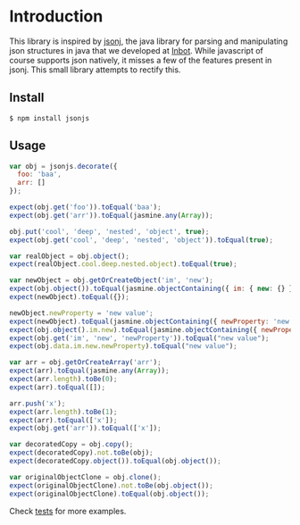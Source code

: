 # Introduction

This library is inspired by [jsonj](https://github.com/jillesvangurp/jsonj), the java library for parsing and manipulating json structures in java that we developed at [Inbot](http://inbot.io). While javascript of course supports json natively, it misses a few of the features present in jsonj. This small library attempts to rectify this.

## Install

```
$ npm install jsonjs
```

## Usage

```javascript
var obj = jsonjs.decorate({
  foo: 'baa',
  arr: []
});

expect(obj.get('foo')).toEqual('baa');
expect(obj.get('arr')).toEqual(jasmine.any(Array));

obj.put('cool', 'deep', 'nested', 'object', true);
expect(obj.get('cool', 'deep', 'nested', 'object')).toEqual(true);

var realObject = obj.object();
expect(realObject.cool.deep.nested.object).toEqual(true);

var newObject = obj.getOrCreateObject('im', 'new');
expect(obj.object()).toEqual(jasmine.objectContaining({ im: { new: {} } }));
expect(newObject).toEqual({});

newObject.newProperty = 'new value';
expect(newObject).toEqual(jasmine.objectContaining({ newProperty: 'new value' }));
expect(obj.object().im.new).toEqual(jasmine.objectContaining({ newProperty: 'new value' }));
expect(obj.get('im', 'new', 'newProperty')).toEqual("new value");
expect(obj.data.im.new.newProperty).toEqual("new value");

var arr = obj.getOrCreateArray('arr');
expect(arr).toEqual(jasmine.any(Array));
expect(arr.length).toBe(0);
expect(arr).toEqual([]);

arr.push('x');
expect(arr.length).toBe(1);
expect(arr).toEqual(['x']);
expect(obj.get('arr')).toEqual(['x']);

var decoratedCopy = obj.copy();
expect(decoratedCopy).not.toBe(obj);
expect(decoratedCopy.object()).toEqual(obj.object());

var originalObjectClone = obj.clone();
expect(originalObjectClone).not.toBe(obj.object());
expect(originalObjectClone).toEqual(obj.object());
```

Check [tests](https://github.com/Inbot/jsonjs/blob/master/spec/jsonjs_spec.js) for more examples.

